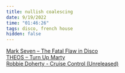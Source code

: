 ```yaml
---
title: nullish coalescing
date: 9/19/2022
time: "01:46:26"
tags: disco, french house
hidden: false
---
```


[Mark Seven – The Fatal Flaw in Disco](https://www.youtube.com/watch?v=kTceKJBg6Zg)  
[THEOS – Turn Up Marty](https://www.youtube.com/watch?v=lMhimOynAxs)  
[Robbie Doherty - Cruise Control (Unreleased)](https://www.youtube.com/watch?v=25pRq30TVgA)

